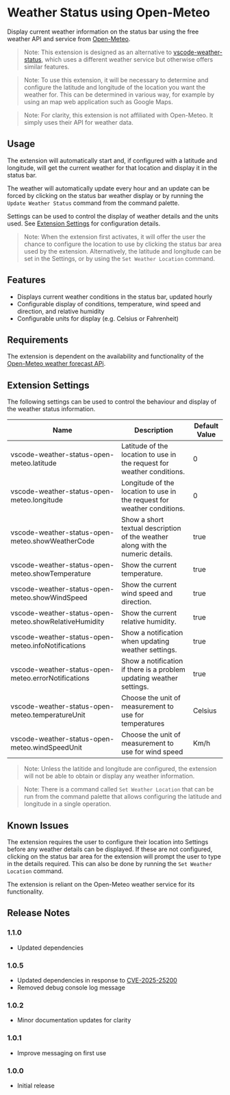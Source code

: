 # Weather Status using Open-Meteo

Display current weather information on the status bar using the free weather API and service from [Open-Meteo](https://open-meteo.com/).

> Note: This extension is designed as an alternative to [vscode-weather-status](https://github.com/Motivesoft/vscode-weather-status), which uses a different weather service but otherwise offers similar features.

> Note: To use this extension, it will be necessary to determine and configure the latitude and longitude of the location you want the weather for. This can be determined in various way, for example by using an map web application such as Google Maps.

> Note: For clarity, this extension is not affiliated with Open-Meteo. It simply uses their API for weather data.

## Usage

The extension will automatically start and, if configured with a latitude and longitude, will get the current weather for that location and display it in the status bar.

The weather will automatically update every hour and an update can be forced by clicking on the status bar weather display or by running the `Update Weather Status` command from the command palette.

Settings can be used to control the display of weather details and the units used. See [Extension Settings](#extension-settings) for configuration details.

> Note: When the extension first activates, it will offer the user the chance to configure the location to use by clicking the status bar area used by the extension. Alternatively, the latitude and longitude can be set in the Settings, or by using the `Set Weather Location` command.

## Features

* Displays current weather conditions in the status bar, updated hourly
* Configurable display of conditions, temperature, wind speed and direction, and relative humidity
* Configurable units for display (e.g. Celsius or Fahrenheit)

## Requirements

The extension is dependent on the availability and functionality of the [Open-Meteo weather forecast APi](https://open-meteo.com/en/docs).

## Extension Settings

The following settings can be used to control the behaviour and display of the weather status information.

| Name | Description | Default Value |
|------|-------------|---------------|
| vscode-weather-status-open-meteo.latitude | Latitude of the location to use in the request for weather conditions. | 0 |
| vscode-weather-status-open-meteo.longitude | Longitude of the location to use in the request for weather conditions. | 0 |
| vscode-weather-status-open-meteo.showWeatherCode | Show a short textual description of the weather along with the numeric details. | true |
| vscode-weather-status-open-meteo.showTemperature | Show the current temperature. | true |
| vscode-weather-status-open-meteo.showWindSpeed | Show the current wind speed and direction. | true |
| vscode-weather-status-open-meteo.showRelativeHumidity | Show the current relative humidity. | true |
| vscode-weather-status-open-meteo.infoNotifications | Show a notification when updating weather settings. | true |
| vscode-weather-status-open-meteo.errorNotifications | Show a notification if there is a problem updating weather settings. | true |
| vscode-weather-status-open-meteo.temperatureUnit | Choose the unit of measurement to use for temperatures | Celsius |
| vscode-weather-status-open-meteo.windSpeedUnit | Choose the unit of measurement to use for wind speed | Km/h |

> Note: Unless the latitide and longitude are configured, the extension will not be able to obtain or display any weather information.

> Note: There is a command called `Set Weather Location` that can be run from the command palette that allows configuring the latitude and longitude in a single operation.

## Known Issues

The extension requires the user to configure their location into Settings before any weather details can be displayed. If these are not configured, clicking on the status bar area for the extension will prompt the user to type in the details required. This can also be done by running the `Set Weather Location` command.

The extension is reliant on the Open-Meteo weather service for its functionality.

## Release Notes

### 1.1.0

- Updated dependencies

### 1.0.5

- Updated dependencies in response to [CVE-2025-25200](https://github.com/advisories/GHSA-593f-38f6-jp5m)
- Removed debug console log message

### 1.0.2

- Minor documentation updates for clarity

### 1.0.1

- Improve messaging on first use

### 1.0.0

- Initial release
